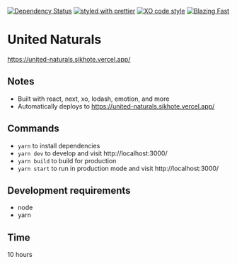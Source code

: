 [![Dependency Status](https://david-dm.org/sikhote/united-naturals.svg)](https://david-dm.org/sikhote/united-naturals)
[![styled with prettier](https://img.shields.io/badge/styled_with-prettier-ff69b4.svg)](https://github.com/prettier/prettier)
[![XO code style](https://img.shields.io/badge/code_style-XO-5ed9c7.svg)](https://github.com/xojs/xo)
[![Blazing Fast](https://img.shields.io/badge/speed-blazing%20%F0%9F%94%A5-brightgreen.svg)](https://twitter.com/acdlite/status/974390255393505280)

# United Naturals
https://united-naturals.sikhote.vercel.app/

## Notes
- Built with react, next, xo, lodash, emotion, and more
- Automatically deploys to https://united-naturals.sikhote.vercel.app/

## Commands
- `yarn` to install dependencies
- `yarn dev` to develop and visit http://localhost:3000/
- `yarn build` to build for production
- `yarn start` to run in production mode and visit http://localhost:3000/

## Development requirements
- node
- yarn

## Time
10 hours
